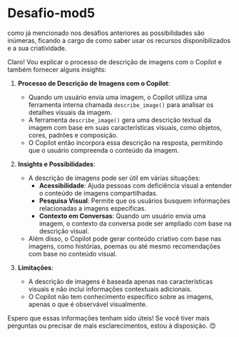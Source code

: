 # Desafio-mod5

como já mencionado nos desáfios anteriores as possibilidades são inúmeras, ficando a cargo de como saber usar os recursos disponibilizados e a sua criatividade.

Claro! Vou explicar o processo de descrição de imagens com o Copilot e também fornecer alguns insights:

1. **Processo de Descrição de Imagens com o Copilot**:
    - Quando um usuário envia uma imagem, o Copilot utiliza uma ferramenta interna chamada `describe_image()` para analisar os detalhes visuais da imagem.
    - A ferramenta `describe_image()` gera uma descrição textual da imagem com base em suas características visuais, como objetos, cores, padrões e composição.
    - O Copilot então incorpora essa descrição na resposta, permitindo que o usuário compreenda o conteúdo da imagem.

2. **Insights e Possibilidades**:
    - A descrição de imagens pode ser útil em várias situações:
        - **Acessibilidade**: Ajuda pessoas com deficiência visual a entender o conteúdo de imagens compartilhadas.
        - **Pesquisa Visual**: Permite que os usuários busquem informações relacionadas a imagens específicas.
        - **Contexto em Conversas**: Quando um usuário envia uma imagem, o contexto da conversa pode ser ampliado com base na descrição visual.
    - Além disso, o Copilot pode gerar conteúdo criativo com base nas imagens, como histórias, poemas ou até mesmo recomendações com base no conteúdo visual.

3. **Limitações**:
    - A descrição de imagens é baseada apenas nas características visuais e não inclui informações contextuais adicionais.
    - O Copilot não tem conhecimento específico sobre as imagens, apenas o que é observável visualmente.

Espero que essas informações tenham sido úteis! Se você tiver mais perguntas ou precisar de mais esclarecimentos, estou à disposição. 😊
